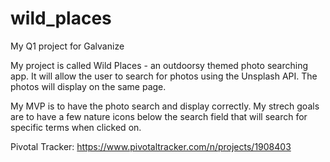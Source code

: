 # wild_places
My Q1 project for Galvanize

My project is called Wild Places - an outdoorsy themed photo searching app. It will allow the user to search for photos using the Unsplash API. The photos will display on the same page.

My MVP is to have the photo search and display correctly. My strech goals are to have a few nature icons below the search field that will search for specific terms when clicked on.

Pivotal Tracker: https://www.pivotaltracker.com/n/projects/1908403
